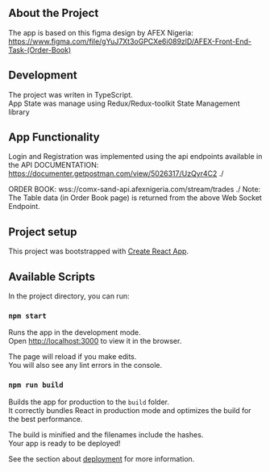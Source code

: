 ## About the Project

The app is based on this figma design by AFEX Nigeria:
https://www.figma.com/file/gYuJ7Xt3oGPCXe6i089zlD/AFEX-Front-End-Task-(Order-Book)

## Development

The project was writen in TypeScript. \
App State was manage using Redux/Redux-toolkit State Management library

## App Functionality

Login and Registration was implemented using the api endpoints available in the API DOCUMENTATION: https://documenter.getpostman.com/view/5026317/UzQyr4C2 ./

ORDER BOOK: wss://comx-sand-api.afexnigeria.com/stream/trades ./
Note: The Table data (in Order Book page) is returned from the above Web Socket Endpoint.

## Project setup

This project was bootstrapped with [Create React App](https://github.com/facebook/create-react-app).

## Available Scripts

In the project directory, you can run:

### `npm start`

Runs the app in the development mode.\
Open [http://localhost:3000](http://localhost:3000) to view it in the browser.

The page will reload if you make edits.\
You will also see any lint errors in the console.

### `npm run build`

Builds the app for production to the `build` folder.\
It correctly bundles React in production mode and optimizes the build for the best performance.

The build is minified and the filenames include the hashes.\
Your app is ready to be deployed!

See the section about [deployment](https://facebook.github.io/create-react-app/docs/deployment) for more information.
